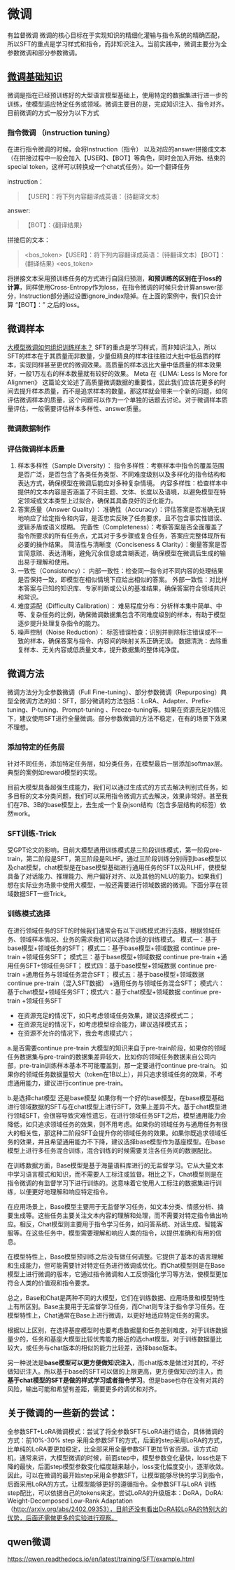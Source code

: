 # 微调
有监督微调
微调的核心目标在于实现知识的精细化灌输与指令系统的精确匹配，所以SFT的重点是学习样式和指令，而非知识注入。当前实践中，微调主要分为全参数微调和部分参数微调。


## [微调基础知识](https://zhuanlan.zhihu.com/p/682604566)

微调是指在已经预训练好的大型语言模型基础上，使用特定的数据集进行进一步的训练，使模型适应特定任务或领域。微调主要目的是，完成知识注入、指令对齐。目前微调的方式一般分为以下方式

### 指令微调  （instruction tuning）
在进行指令微调的时候，会将Instruction（指令） 以及对应的answer拼接成文本（在拼接过程中一般会加入【USER】、【BOT】等角色，同时会加入开始、结束的special token，这样可以转换成一个chat式任务）。如一个翻译任务

instruction：
> 【USER】：将下列内容翻译成英语：｛待翻译文本｝

answer:
>【BOT】：{翻译结果}

拼接后的文本：
> <bos_token>【USER】：将下列内容翻译成英语：｛待翻译文本｝<special token>【BOT】：{翻译结果} <eos_token>

将拼接文本采用预训练任务的方式进行自回归预测，**和预训练的区别在于loss的计算**，同样使用Cross-Entropy作为loss，在指令微调的时候只会计算answer部分，Instruction部分通过设置ignore_index隐掉。在上面的案例中，我们只会计算 “【BOT】：” 之后的loss。


## 微调样本
[大模型微调如何组织训练样本？](https://zhuanlan.zhihu.com/p/641562439)
SFT的重点是学习样式，而非知识注入，所以SFT的样本在于其质量而非数量，少量但精良的样本往往胜过大批中低品质的样本，实现同样甚至更优的微调效果。高质量的样本远比大量中低质量的样本效果好，一般1万左右的样本数量就有较好的效果。 Meta 在《LIMA: Less Is More for Alignmen》  这篇论文论述了高质量微调数据的重要性，因此我们应该花更多的时间去提升样本质量，而不是追求样本的数量。那这样就会带来一个新的问题，如何评估微调样本的质量，这个问题可以作为一个单独的话题去讨论。对于微调样本质量评估，一般需要评估样本多样性、answer质量。
### 微调数据制作

### 评估微调样本质量
1. 样本多样性（Sample Diversity）：
指令多样性：考察样本中指令的覆盖范围是否广泛，是否包含了各类任务类型、不同难度级别以及多样化的指令结构和表达方式，确保模型在微调后能应对多种复杂情境。
内容多样性：检查样本中提供的文本内容是否涵盖了不同主题、文体、长度以及语境，以避免模型在特定领域或文本类型上过拟合，确保其具备良好的泛化能力。
2. 答案质量（Answer Quality）：
准确性（Accuracy）：评估答案是否准确无误地响应了给定指令和内容，是否忠实反映了任务要求，且不包含事实性错误、逻辑矛盾或语义模糊。
完备性（Completeness）：考察答案是否全面覆盖了指令所要求的所有任务点，尤其对于多步骤或复合任务，答案应完整体现所有必要的操作结果。
简洁性与清晰度（Conciseness & Clarity）：衡量答案是否言简意赅、表达清晰，避免冗余信息或含糊表述，确保模型在微调后生成的输出易于理解和使用。
3. 一致性（Consistency）：
内部一致性：检查同一指令对不同内容的处理结果是否保持一致，即模型在相似情境下应给出相似的答案。
外部一致性：对比样本答案与已知的知识库、专家判断或公认的基准结果，确保答案符合领域共识和常识。
4. 难度适配（Difficulty Calibration）：
难易程度分布：分析样本集中简单、中等、复杂任务的比例，确保微调数据集包含不同难度级别的样本，有助于模型逐步提升处理复杂指令的能力。
5. 噪声控制（Noise Reduction）：
标签错误检查：识别并剔除标注错误或不一致的样本，确保答案与指令、内容间的映射关系正确无误。
数据清洗：去除重复样本、无关内容或低质量文本，提升数据集的整体纯净度。



## 微调方法
微调方法分为全参数微调（Full Fine-tuning）、部分参数微调（Repurposing）典型全微调方法的如：SFT，部分微调的方法包括：LoRA、Adapter、Prefix-tuning、P-tuning、Prompt-tuning 、Freeze-tuning等。如果在资源充足的情况下，建议使用SFT进行全量微调。部分参数微调的方法不稳定，在有的场景下效果不理想。
### 添加特定的任务层

针对不同任务，添加特定任务层，如分类任务，在模型最后一层添加softmax层。典型的案例如reward模型的实现。    

目前大模型具备超强生成能力，我们可以通过生成式的方式去解决判别式任务，如多目标的文本分类问题，我们可以采用指令微调方式去解决，效果非常好。甚至我们在7B、3B的base模型上，去生成一个复杂json结构（包含多层结构的标签）依然work。
### SFT训练-Trick
受GPT论文的影响，目前大模型通用训练模式是三阶段训练模式，第一阶段pre-train，第二阶段是SFT，第三阶段是RLHF。通过三阶段训练分别得到base模型以及chat模型，chat模型是在base模型基础进行通用任务的SFT以及RLHF，使模型具备了对话能力、推理能力、用户偏好对齐、以及其他的NLU的能力。如果我们想在实际业务场景中使用大模型，一般还需要进行领域数据的微调。下面分享在领域数据SFT一些Trick。

### 训练模式选择
在进行领域任务的SFT的时候我们通常会有以下训练模式进行选择，根据领域任务、领域样本情况、业务的需求我们可以选择合适的训练模式。
模式一：基于base模型+领域任务的SFT；
模式二：基于base模型+领域数据 continue pre-train +领域任务SFT；
模式三：基于base模型+领域数据 continue pre-train +通用任务SFT+领域任务SFT；
模式四：基于base模型+领域数据 continue pre-train +通用任务与领域任务混合SFT；
模式五：基于base模型+领域数据 continue pre-train（混入SFT数据） +通用任务与领域任务混合SFT；
模式六：基于chat模型+领域任务SFT；模式六：基于chat模型+领域数据 continue pre-train +领域任务SFT

- 在资源充足的情况下，如只考虑领域任务效果，建议选择模式二；
- 在资源充足的情况下，如考虑模型综合能力，建议选择模式五；
- 在资源不允许的情况下，我会考虑模式六；

a.是否需要continue pre-train
大模型的知识来自于pre-train阶段，如果你的领域任务数据集与pre-train的数据集差异较大，比如你的领域任务数据来自公司内部，pre-train训练样本基本不可能覆盖到，那一定要进行continue pre-train。
如果你的领域任务数据量较大（token在1B以上），并只追求领域任务的效果，不考虑通用能力，建议进行continue pre-train。

b.是选择chat模型 还是base模型
如果你有一个好的base模型，在base模型基础进行领域数据的SFT与在chat模型上进行SFT，效果上差异不大。基于chat模型进行领域SFT，会很容导致灾难性遗忘，在进行领域任务SFT之后，模型通用能力会降低，如只追求领域任务的效果，则不用考虑。如果你的领域任务与通用任务有很大的相关性，那这种二阶段SFT会提升你的领域任务的效果。如果你既追求领域任务的效果，并且希望通用能力不下降，建议选择base模型作为基座模型。在base模型上进行多任务混合训练，混合训练的时候需要关注各任务间的数据配比。

在训练数据方面，Base模型是基于海量语料库进行的无监督学习。它从大量文本中学习语言模式和知识，而不需要人工标注或监督。相比之下，Chat模型则是在指令微调的有监督学习下进行训练的。这意味着它使用人工标注的数据集进行训练，以便更好地理解和响应特定指令。

在应用场景上，Base模型主要用于无监督学习任务，如文本分类、情感分析、摘要生成等。这些任务主要关注文本内容的理解和处理，而不需要对特定指令做出响应。相反，Chat模型则主要用于指令学习任务，如问答系统、对话生成、智能客服等。在这些任务中，模型需要理解和响应人类的指令，以提供准确和有用的信息。

在模型特性上，Base模型预训练之后没有做任何调整。它提供了基本的语言理解和生成能力，但可能需要针对特定任务进行微调或优化。而Chat模型则是在Base模型上进行微调的版本，它通过指令微调和人工反馈强化学习等方法，使模型更加符合人类的价值观和指令要求。

总之，Base和Chat是两种不同的大模型，它们在训练数据、应用场景和模型特性上有所区别。Base主要用于无监督学习任务，而Chat则专注于指令学习任务。在模型特性上，Chat通常在Base上进行微调，以更好地适应特定任务的需求。

根据以上区别，在选择基座模型时也要考虑数据量和任务差别难度，对于训练数据量少的，任务和基座大模型比较优秀能力接近的选chat模型。对于训练数据量比较大，或任务与chat版本的相似的能力比较差，选择base版本。

另一种说法是**base模型可以更方便做知识注入**，而chat版本是做过对其的，不好做知识注入。所以基于base的SFT可以做的上限更高，更方便做知识的注入，而**基于chat模型的SFT是做的样式学习或者指令学习**。但是base也存在没有对其的风险，输出可能和希望有差距，需要更多的调优和对齐。

## 关于微调的一些新的尝试：
全参数SFT+LoRA微调模式：尝试了将全参数SFT与LoRA进行结合，具体微调的方式：前10%-30% step 采用全参数SFT的方式，后面的step采用LoRA的方式，比单纯的LoRA要更加稳定，比全部采用全量参数SFT更加节省资源。该方式动机，通常来讲，大模型微调的时候，前面step中，模型参数变化最快，loss也是下降的最快，后面step模型参数变化幅度越来越小，loss变化幅度变小，逐渐收敛。因此，可以在微调的最开始step采用全参数SFT，让模型能够尽快的学习到指令，后面采用LoRA的方式，让模型能够更好的遵循指令。全参数SFT与LoRA 训练step配比，可以依据自己的tokens来定。尝试LoRA的升级版本：DoRA，DoRA: Weight-Decomposed Low-Rank Adaptation（http://arxiv.org/abs/2402.09353），目前还没有看出DoRA较LoRA的特别大的优势，后面还需做更多的实验进行观察。


## qwen微调
https://qwen.readthedocs.io/en/latest/training/SFT/example.html


